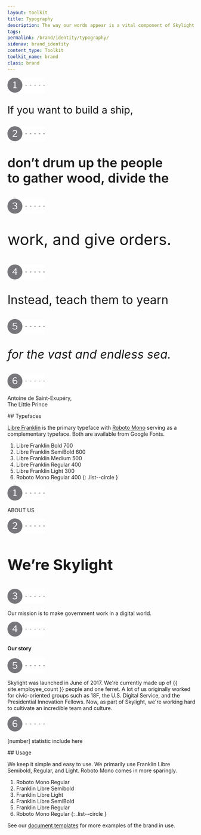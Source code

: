 ```yaml
---
layout: toolkit
title: Typography
description: The way our words appear is a vital component of Skylight’s brand. Our typeface and its usage helps establish a strong visual identity, creates visual consistency across all mediums, and supports our brand’s overall tone.
tags:
permalink: /brand/identity/typography/
sidenav: brand_identity
content_type: Toolkit
toolkit_name: brand
class: brand
---
```


<link href="https://fonts.googleapis.com/css2?family=Libre+Franklin:ital,wght@0,300;0,500;0,700;1,300&display=swap" rel="stylesheet">

<div class="row brand__content-section">
<div class="col-md-8">
  <div class="section__container p-5 typography-example-1">
    <div class="typography--text-block">
      <div class="d-flex align-items-center">
        <img src="/img/brand/identity/typography/1.svg" alt="1">
        <p class="uppercase fw-700 text-primary" style="font-size: 1.7rem;">If you want to build a ship,</p>
      </div>
      <div class="d-flex align-items-start">
        <img class="mt-3" src="/img/brand/identity/typography/2.svg" alt="2">
        <p class="" style="font-weight: 600; font-size: 2.15rem;">don’t drum up the people<br>to gather wood, divide the</p>
      </div>
      <div class="d-flex align-items-center">
        <img src="/img/brand/identity/typography/3.svg" alt="3">
        <p class="fw-500" style="font-size: 2.6rem;">work, and give orders.</p>
      </div>
      <div class="d-flex align-items-center">
        <img src="/img/brand/identity/typography/4.svg" alt="4">
        <p class="" style="font-size: 2rem;">Instead, teach them to yearn</p>
      </div>
      <div class="d-flex align-items-center">
        <img src="/img/brand/identity/typography/5.svg" alt="5">
        <p class="fw-300" style="font-size: 2rem;"><i>for the vast and endless sea.</i></p>
      </div>
    </div>
    <div class="d-flex align-items-start mt-5">
      <img class="mt-1" src="/img/brand/identity/typography/6.svg" alt="6">
      <p class="font-mono fw-300">Antoine de Saint-Exupéry,<br> The Little Prince</p>
    </div>

  </div>
</div>
<div class="col-md-4" markdown="1">
## Typefaces

[Libre Franklin](https://fonts.google.com/specimen/Libre+Franklin?query=fran&preview.text_type=custom) is the primary typeface with [Roboto Mono](https://fonts.google.com/specimen/Roboto+Mono?query=roboto+mono&preview.text_type=custom) serving as a complementary typeface. Both are available from Google Fonts.

1. Libre Franklin Bold 700
1. Libre Franklin SemiBold 600
1. Libre Franklin Medium 500
1. Libre Franklin Regular 400
1. Libre Franklin Light 300
1. Roboto Mono Regular 400
{: .list--circle }
</div>
</div>

<div class="row brand__content-section">
<div class="col-md-8">
  <div class="section__container p-5">
    <div class="d-flex align-items-center">
      <img src="/img/brand/identity/typography/1.svg" alt="1">
      <p class="kicker mb-0" style="font-weight: 400;">ABOUT US</p>
    </div>
    <div class="d-flex align-items-center mt-2">
      <img src="/img/brand/identity/typography/2.svg" alt="2">
      <h3 class="text-primary my-0" style="font-size: 2.5rem;">We’re Skylight</h3>
    </div>
    <div class="d-flex align-items-start mt-2">
      <img class="mt-2" src="/img/brand/identity/typography/3.svg" alt="3">
      <p class="font-lg fw-300 mb-0">Our mission is to make government work in a digital world.</p>
    </div>
    <div class="d-flex align-items-center mt-4">
      <img src="/img/brand/identity/typography/4.svg" alt="4">
      <h4 class="my-0">Our story</h4>
    </div>
    <div class="d-flex align-items-start mt-1">
      <img class="mt-1" src="/img/brand/identity/typography/5.svg" alt="5">
      <p>Skylight was launched in June of 2017. We're currently made up of {{ site.employee_count }} people and one ferret. A lot of us originally worked for civic-oriented groups such as 18F, the U.S. Digital Service, and the Presidential Innovation Fellows. Now, as part of Skylight, we're working hard to cultivate an incredible team and culture.</p>
    </div>
    <div class="d-flex align-items-center mt-5">
      <img src="/img/brand/identity/typography/6.svg" alt="6">
      <p class="font-mono mb-0">[number] statistic include here</p>
    </div>
  </div>
</div>
<div class="col-md-4" markdown="1">
## Usage

We keep it simple and easy to use. We primarily use Franklin Libre Semibold, Regular, and Light. Roboto Mono comes in more sparingly.

1. Roboto Mono Regular
1. Franklin Libre Semibold
1. Franklin Libre Light
1. Franklin Libre SemiBold
1. Franklin Libre Regular
1. Roboto Mono Regular
{: .list--circle }

See our [document templates](/brand/resources/templates/) for more examples of the brand in use.
</div>
</div>

